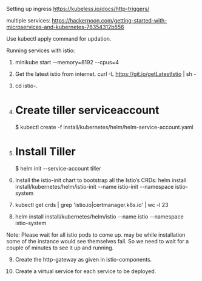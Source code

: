 Setting up ingress
https://kubeless.io/docs/http-triggers/

multiple services:
https://hackernoon.com/getting-started-with-microservices-and-kubernetes-76354312b556

Use kubectl apply command for updation.

Running services with istio:
1. minikube start --memory=8192 --cpus=4

2. Get the latest istio from internet.
curl -L https://git.io/getLatestIstio | sh -

3. cd istio-<version>.

4. # Create tiller serviceaccount
   $ kubectl create -f install/kubernetes/helm/helm-service-account.yaml

5. # Install Tiller
   $ helm init --service-account tiller

6. Install the istio-init chart to bootstrap all the Istio’s CRDs:
helm install install/kubernetes/helm/istio-init --name istio-init --namespace istio-system

7. kubectl get crds | grep 'istio.io\|certmanager.k8s.io' | wc -l
   23

8. helm install install/kubernetes/helm/istio --name istio --namespace istio-system

Note: Please wait for all istio pods to come up. 
may be while installation some of the instance would see themselves fail.
So we need to wait for a couple of minutes to see it up and running.

9. Create the http-gateway as given in istio-components.

10. Create a virtual service for each service to be deployed.   
